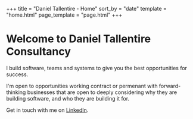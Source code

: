 +++
title = "Daniel Tallentire - Home"
sort_by = "date"
template = "home.html"
page_template = "page.html"
+++

# Welcome to Daniel Tallentire Consultancy

I build software, teams and systems to give you the best opportunities for success.

I'm open to opportunities working contract or permenant with forward-thinking businesses that are open to deeply considering why they are building software, and who they are building it for.

Get in touch with me on [LinkedIn](https://www.linkedin.com/in/danieltallentire/).